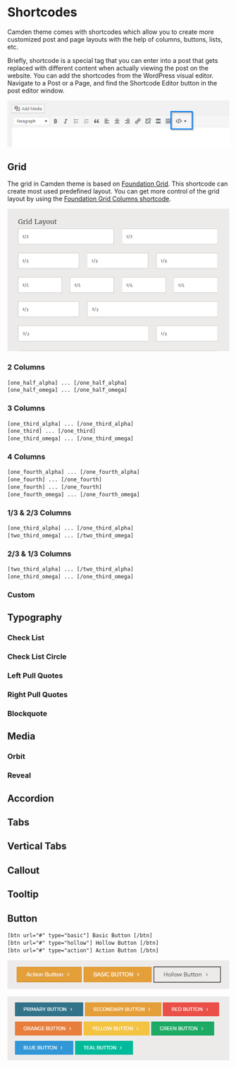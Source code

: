 # Shortcodes

Camden theme comes with shortcodes which allow you to create more customized post and page layouts with the help of columns, buttons, lists, etc.

Briefly, shortcode is a special tag that you can enter into a post that gets replaced with different content when actually viewing the post on the website. You can add the shortcodes from the WordPress visual editor. Navigate to a Post or a Page, and find the Shortcode Editor button in the post editor window.

![Shortcode Button](_images/shortcode-button.png)

## Grid
The grid in Camden theme is based on [Foundation Grid](https://foundation.zurb.com/sites/docs/grid.html). This shortcode can create most used predefined layout. You can get more control of the grid layout by using the [Foundation Grid Columns shortcode](/shortcodes?id=grid-columns).

![Shortcode Grid](_images/shortcode-grid.png)

### 2 Columns

```html
[one_half_alpha] ... [/one_half_alpha]
[one_half_omega] ... [/one_half_omega]
```

### 3 Columns
```html
[one_third_alpha] ... [/one_third_alpha]
[one_third] ... [/one_third]
[one_third_omega] ... [/one_third_omega]
```

### 4 Columns
```html
[one_fourth_alpha] ... [/one_fourth_alpha]
[one_fourth] ... [/one_fourth]
[one_fourth] ... [/one_fourth]
[one_fourth_omega] ... [/one_fourth_omega]
```

### 1/3 & 2/3 Columns
```html
[one_third_alpha] ... [/one_third_alpha]
[two_third_omega] ... [/two_third_omega]
```

### 2/3 & 1/3 Columns
```html
[two_third_alpha] ... [/two_third_alpha]
[one_third_omega] ... [/one_third_omega]
```

### Custom
## Typography
### Check List
### Check List Circle
### Left Pull Quotes
### Right Pull Quotes
### Blockquote

## Media
### Orbit
### Reveal

## Accordion
## Tabs
## Vertical Tabs
## Callout
## Tooltip
## Button
```html
[btn url="#" type="basic"] Basic Button [/btn]
[btn url="#" type="hollow"] Hollow Button [/btn]
[btn url="#" type="action"] Action Button [/btn]
```
![Shortcode Grid](_images/shortcode-button-type.png)

![Shortcode Grid](_images/shortcode-button-color.png)
